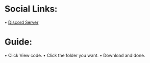 # Social Links:
• [Discord Server](https://dsc.gg/pocketloki)

# Guide:
• Click View code.
• Click the folder you want.
• Download and done.
